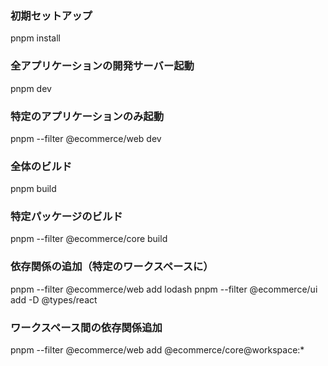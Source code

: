 ### 初期セットアップ

pnpm install

### 全アプリケーションの開発サーバー起動

pnpm dev

### 特定のアプリケーションのみ起動

pnpm --filter @ecommerce/web dev

### 全体のビルド

pnpm build

### 特定パッケージのビルド

pnpm --filter @ecommerce/core build

### 依存関係の追加（特定のワークスペースに）

pnpm --filter @ecommerce/web add lodash
pnpm --filter @ecommerce/ui add -D @types/react

### ワークスペース間の依存関係追加

pnpm --filter @ecommerce/web add @ecommerce/core@workspace:\*
